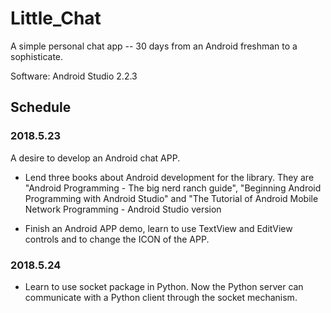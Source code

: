# Little_Chat
A simple personal chat app -- 30 days from an Android freshman to a sophisticate.

Software:
  Android Studio 2.2.3
## Schedule
  ### 2018.5.23
  A desire to develop an Android chat APP.
  
  * Lend three books about Android development for the library. They are "Android Programming - The big nerd ranch guide", "Beginning Android Programming with Android Studio" and "The Tutorial of Android Mobile Network Programming - Android Studio version 
  
  * Finish an Android APP demo, learn to use TextView and EditView controls and to change the ICON of the APP.
  
  ### 2018.5.24
  
  * Learn to use socket package in Python. Now the Python server can communicate with a Python client through the socket mechanism.
